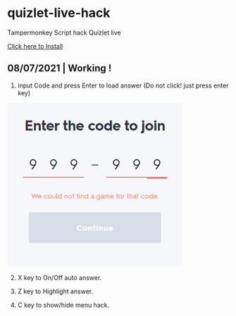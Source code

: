# quizlet-live-hack
Tampermonkey Script hack Quizlet live

[Click here to Install](https://github.com/nguyenvancaokyfpt/quizlet-live-hack/raw/main/Live%20Hack%20Quizlet.user.js)

## 08/07/2021 | Working !

1. input Code and press Enter to load answer (Do not click! just press enter key)

![Input game code](1.png)

2. X key to On/Off auto answer.

3. Z key to Highlight answer.

4. C key to show/hide menu hack.


